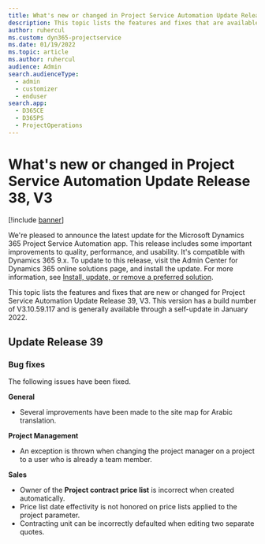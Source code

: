 ```yaml
---
title: What's new or changed in Project Service Automation Update Release 39, V3
description: This topic lists the features and fixes that are available in Microsoft Dynamics 365 Project Service Automation Update Release 39, V3.
author: ruhercul
ms.custom: dyn365-projectservice
ms.date: 01/19/2022
ms.topic: article
ms.author: ruhercul
audience: Admin
search.audienceType: 
  - admin
  - customizer
  - enduser
search.app: 
  - D365CE
  - D365PS
  - ProjectOperations
---
```


# What's new or changed in Project Service Automation Update Release 38, V3

[!include [banner](../includes/psa-now-project-operations.md)]

We're pleased to announce the latest update for the Microsoft Dynamics 365 Project Service Automation app. This release includes some important improvements to quality, performance, and usability. It's compatible with Dynamics 365 9.x. To update to this release, visit the Admin Center for Dynamics 365 online solutions page, and install the update. For more information, see [Install, update, or remove a preferred solution](/power-platform/admin/install-remove-preferred-solution).

This topic lists the features and fixes that are new or changed for Project Service Automation Update Release 39, V3. This version has a build number of V3.10.59.117 and is generally available through a self-update in January 2022.

## Update Release 39

### Bug fixes

The following issues have been fixed.

**General**

- Several improvements have been made to the site map for Arabic translation.

**Project Management**

- An exception is thrown when changing the project manager on a project to a user who is already a team member.

**Sales**

- Owner of the **Project contract price list** is incorrect when created automatically. 
- Price list date effectivity is not honored on price lists applied to the project parameter.
- Contracting unit can be incorrectly defaulted when editing two separate quotes.
